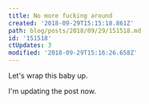 ```yaml
---
title: No more fucking around
created: '2018-09-29T15:15:18.861Z'
path: blog/posts/2018/09/29/151518.md
id: '151518'
ctUpdates: 3
modified: '2018-09-29T15:16:26.658Z'
---
```

Let's wrap this baby up.

I'm updating the post now.
